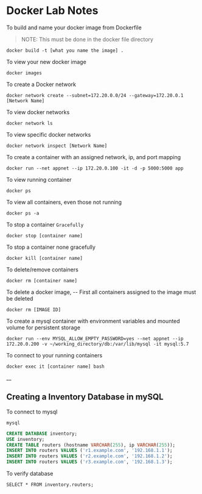 # Docker Lab Notes

To build and name your docker image from Dockerfile

> NOTE: This must be done in the docker file directory 

`docker build -t [what you name the image] .`

To view your new docker image

`docker images`

To create a Docker network 

`docker network create --subnet=172.20.0.0/24 --gateway=172.20.0.1 [Network Name]`

To view docker networks

`docker network ls`

To view specific docker networks

`docker network inspect [Network Name]`

To create a container with an assigned network, ip, and port mapping

`docker run --net appnet --ip 172.20.0.100 -it -d -p 5000:5000 app`

To view running container

`docker ps`

To view all containers, even those not running

`docker ps -a`

To stop a container `Gracefully`

`docker stop [container name]`

To stop a container none gracefully

`docker kill [container name]`

To delete/remove containers

`docker rm [container name]`

To delete a docker image, -- First all containers assigned to the image must be deleted

`docker rm [IMAGE ID]`

To create a mysql container with environment variables and mounted volume for persistent storage

`docker run --env MYSQL_ALLOW_EMPTY_PASSWORD=yes --net appnet --ip 172.20.0.200 -v ~/working_directory/db:/var/lib/mysql -it mysql:5.7`

To connect to your running containers

`docker exec it [container name] bash`

__

## Creating a Inventory Database in mySQL

To connect to mysql

`mysql`

```sql
CREATE DATABASE inventory;
USE inventory;
CREATE TABLE routers (hostname VARCHAR(255), ip VARCHAR(255));
INSERT INTO routers VALUES ('r1.example.com', '192.168.1.1');
INSERT INTO routers VALUES ('r2.example.com', '192.168.1.2');
INSERT INTO routers VALUES ('r3.example.com', '192.168.1.3');
```

To verify database

`SELECT * FROM inventory.routers;`